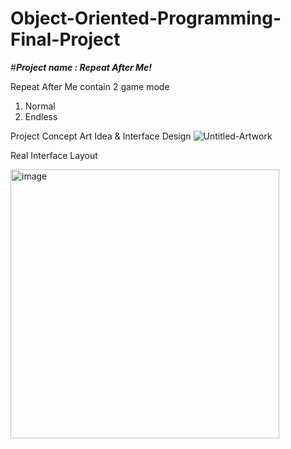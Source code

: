 # Object-Oriented-Programming-Final-Project
#*****Project name : Repeat After Me!*****

Repeat After Me contain 2 game mode

1. Normal
2. Endless



Project Concept Art Idea & Interface Design
![Untitled-Artwork](https://user-images.githubusercontent.com/106133601/214274238-37f55b62-e6cf-436f-ad9f-654242409823.jpg)


Real Interface Layout


<img width="430" alt="image" src="https://user-images.githubusercontent.com/106133601/214288079-d5c57916-def6-49ab-879a-9c642a576fe9.png">

